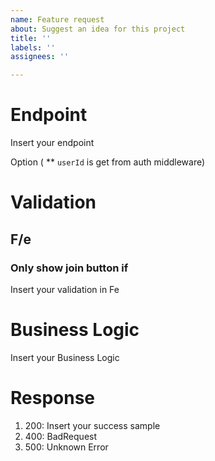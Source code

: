 ```yaml
---
name: Feature request
about: Suggest an idea for this project
title: ''
labels: ''
assignees: ''

---
```


# Endpoint
Insert your endpoint

Option ( ** `userId` is get from auth middleware)

# Validation
## F/e
### Only show join button if 
Insert your validation in Fe

# Business Logic
Insert your Business Logic  

# Response
1. 200: Insert your success sample
2. 400: BadRequest
3. 500: Unknown Error
